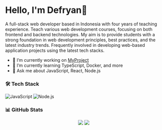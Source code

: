 <h1 align="left">Hello, I'm Defryan👋</h1>

<p>
  A full-stack web developer based in Indonesia with four years of teaching experience. 
  Teach various web development courses, focusing on both frontend and backend technologies. My aim is to provide students with a strong foundation in web development principles, best practices,    and the latest industry trends.
  Frequently involved in developing web-based application projects using the latest tech stacks.
</p>

- 🔭 I’m currently working on [MyProject](https://github.com/Abdi-01/MyProject)
- 🌱 I’m currently learning TypeScript, Docker, and more
- 💬 Ask me about JavaScript, React, Node.js

### 🛠️ Tech Stack
![JavaScript](https://img.shields.io/badge/-JavaScript-black?style=flat-square&logo=javascript)
![Node.js](https://img.shields.io/badge/-Node.js-black?style=flat-square&logo=node.js)

### 📊 GitHub Stats
<p align="center">
  <img src="https://github-readme-stats.vercel.app/api?username=masdefry&show_icons=true&theme=tokyonight" />
  <img src="https://github-readme-stats.vercel.app/api/top-langs/?username=masdefry&layout=compact&theme=tokyonight" />
</p>
